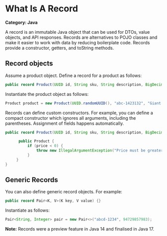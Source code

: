 # What Is A Record

__Category: Java__

A record is an immutable Java object that can be used for DTOs, value objects, and API responses. Records are alternatives to POJO classes and make it easier to work with data by reducing boilerplate code. Records provide a constructor, getters, and toString methods.

## Record objects

Assume a product object. Define a record for a product as follows:

```java
public record Product(UUID id, String sku, String description, BigDecimal price) { }
```

Instantiate the product object as follows:

```java
Product product = new Product(UUID.randomUUID(), "abc-1423132", "Giant TCR Advanced Disc 2 Pro Compact Road Bike", BigDecimal(4049.10));
```

Records can define custom constructors. For example, you can define a compact constructor which ignores all arguments, including the parentheses. Assignment of  fields happens automatically.

```java
public record Product(UUID id, String sku, String description, BigDecimal price) {

      public Product {
          if (price < 0) {
              throw new IllegalArgumentException("Price must be greater than zero.");
          }
     }
}
```

## Generic Records

You can also define generic record objects. For example:

```java
public record Pair<K, V>(K key, V value) {}
```

Instantiate as follows:

```java
Pair<String, Integer> pair = new Pair<>("abcd-1234", 94729857983);
```

__Note:__ Records were a preview feature in Java 14 and finalised in Java 17.
